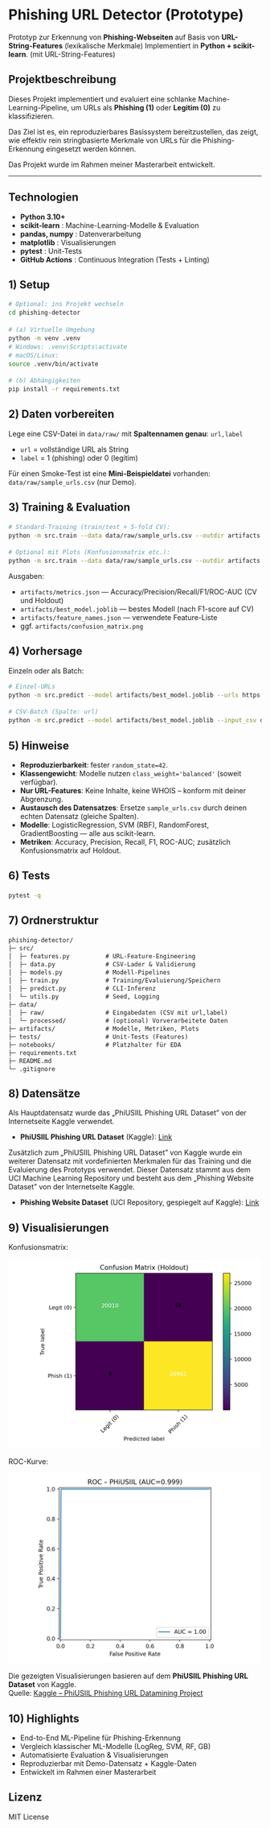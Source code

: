 # Phishing URL Detector (Prototype)

Prototyp zur Erkennung von **Phishing-Webseiten** auf Basis von **URL-String-Features** (lexikalische Merkmale)
Implementiert in **Python + scikit-learn**. (mit URL-String-Features)

## Projektbeschreibung

Dieses Projekt implementiert und evaluiert eine schlanke Machine-Learning-Pipeline, um 
URLs als **Phishing (1)** oder **Legitim (0)** zu klassifizieren.  

Das Ziel ist es, ein reproduzierbares Basissystem bereitzustellen, das zeigt, wie effektiv 
rein stringbasierte Merkmale von URLs für die Phishing-Erkennung eingesetzt werden können.  

Das Projekt wurde im Rahmen meiner Masterarbeit entwickelt.

---

## Technologien

- **Python 3.10+**
- **scikit-learn**      : Machine-Learning-Modelle & Evaluation
- **pandas, numpy**     : Datenverarbeitung
- **matplotlib**        : Visualisierungen
- **pytest**            : Unit-Tests
- **GitHub Actions**    : Continuous Integration (Tests + Linting)


## 1) Setup

```bash
# Optional: ins Projekt wechseln
cd phishing-detector

# (a) Virtuelle Umgebung
python -m venv .venv
# Windows: .venv\Scripts\activate
# macOS/Linux:
source .venv/bin/activate

# (b) Abhängigkeiten
pip install -r requirements.txt
```

## 2) Daten vorbereiten

Lege eine CSV-Datei in `data/raw/` mit **Spaltennamen genau**: `url,label`  
- `url` = vollständige URL als String  
- `label` = 1 (phishing) oder 0 (legitim)

Für einen Smoke-Test ist eine **Mini-Beispieldatei** vorhanden: `data/raw/sample_urls.csv` (nur Demo).

## 3) Training & Evaluation

```bash
# Standard-Training (train/test + 5-fold CV):
python -m src.train --data data/raw/sample_urls.csv --outdir artifacts

# Optional mit Plots (Konfusionsmatrix etc.):
python -m src.train --data data/raw/sample_urls.csv --outdir artifacts --plots
```

Ausgaben:
- `artifacts/metrics.json` — Accuracy/Precision/Recall/F1/ROC-AUC (CV und Holdout)
- `artifacts/best_model.joblib` — bestes Modell (nach F1-score auf CV)
- `artifacts/feature_names.json` — verwendete Feature-Liste
- ggf. `artifacts/confusion_matrix.png`

## 4) Vorhersage

Einzeln oder als Batch:

```bash
# Einzel-URLs
python -m src.predict --model artifacts/best_model.joblib --urls https://example.com http://login-secure-update-account.com

# CSV-Batch (Spalte: url)
python -m src.predict --model artifacts/best_model.joblib --input_csv data/raw/sample_urls.csv
```

## 5) Hinweise

- **Reproduzierbarkeit**: fester `random_state=42`.  
- **Klassengewicht**: Modelle nutzen `class_weight='balanced'` (soweit verfügbar).  
- **Nur URL-Features**: Keine Inhalte, keine WHOIS – konform mit deiner Abgrenzung.  
- **Austausch des Datensatzes**: Ersetze `sample_urls.csv` durch deinen echten Datensatz (gleiche Spalten).  
- **Modelle**: LogisticRegression, SVM (RBF), RandomForest, GradientBoosting — alle aus scikit-learn.  
- **Metriken**: Accuracy, Precision, Recall, F1, ROC-AUC; zusätzlich Konfusionsmatrix auf Holdout.

## 6) Tests

```bash
pytest -q
```

## 7) Ordnerstruktur

```
phishing-detector/
├─ src/
│  ├─ features.py          # URL-Feature-Engineering
│  ├─ data.py              # CSV-Lader & Validierung
│  ├─ models.py            # Modell-Pipelines
│  ├─ train.py             # Training/Evaluierung/Speichern
│  ├─ predict.py           # CLI-Inferenz
│  └─ utils.py             # Seed, Logging
├─ data/
│  ├─ raw/                 # Eingabedaten (CSV mit url,label)
│  └─ processed/           # (optional) Vorverarbeitete Daten
├─ artifacts/              # Modelle, Metriken, Plots
├─ tests/                  # Unit-Tests (Features)
├─ notebooks/              # Platzhalter für EDA
├─ requirements.txt
├─ README.md
└─ .gitignore
```

## 8) Datensätze 

Als Hauptdatensatz wurde das „PhiUSIIL Phishing URL Dataset” von der Internetseite Kaggle verwendet.
- **PhiUSIIL Phishing URL Dataset** (Kaggle): 
  [Link](https://www.kaggle.com/code/latif8/phiusiil-phishing-url-datamining-project)

Zusätzlich zum „PhiUSIIL Phishing URL Dataset” von Kaggle wurde ein weiterer Datensatz mit vordefinierten Merkmalen für das Training und die Evaluierung des Prototyps verwendet. Dieser Datensatz stammt aus dem UCI Machine Learning Repository und besteht aus dem „Phishing Website Dataset” von der Internetseite Kaggle.
- **Phishing Website Dataset** (UCI Repository, gespiegelt auf Kaggle): 
  [Link](https://www.kaggle.com/discussions/general/203311)


## 9) Visualisierungen

Konfusionsmatrix:

![Confusion Matrix](docs/confusion_matrix.png)

ROC-Kurve:

![ROC Curve](docs/roc_PHiUSIIL.png)

Die gezeigten Visualisierungen basieren auf dem **PhiUSIIL Phishing URL Dataset** von Kaggle.  
Quelle: [Kaggle – PhiUSIIL Phishing URL Datamining Project](https://www.kaggle.com/code/latif8/phiusiil-phishing-url-datamining-project)


## 10) Highlights

- End-to-End ML-Pipeline für Phishing-Erkennung  
- Vergleich klassischer ML-Modelle (LogReg, SVM, RF, GB)  
- Automatisierte Evaluation & Visualisierungen  
- Reproduzierbar mit Demo-Datensatz + Kaggle-Daten  
- Entwickelt im Rahmen einer Masterarbeit


## Lizenz
MIT License
